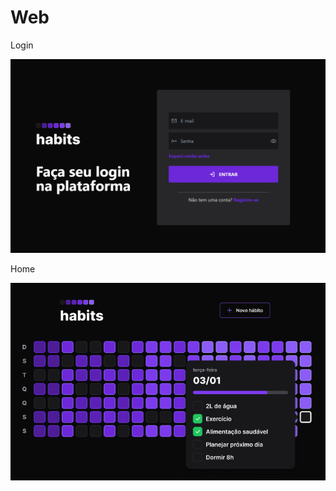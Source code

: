 # Web

Login

![Loginpage Habits web App](.github/login.habits.png "Loginpage Habits web App")

Home

![Homepage Habits web App](.github/habits.png "Homepage Habits web App")